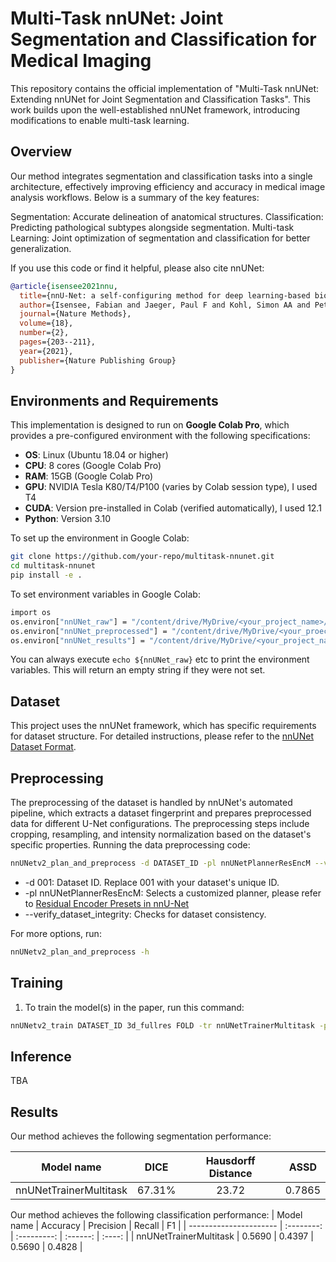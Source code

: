 # Multi-Task nnUNet: Joint Segmentation and Classification for Medical Imaging
This repository contains the official implementation of "Multi-Task nnUNet: Extending nnUNet for Joint Segmentation and Classification Tasks". This work builds upon the well-established nnUNet framework, introducing modifications to enable multi-task learning.


## Overview

Our method integrates segmentation and classification tasks into a single architecture, effectively improving efficiency and accuracy in medical image analysis workflows. Below is a summary of the key features:

Segmentation: Accurate delineation of anatomical structures.
Classification: Predicting pathological subtypes alongside segmentation.
Multi-task Learning: Joint optimization of segmentation and classification for better generalization.

If you use this code or find it helpful, please also cite nnUNet:
```bibtex
@article{isensee2021nnu,
  title={nnU-Net: a self-configuring method for deep learning-based biomedical image segmentation},
  author={Isensee, Fabian and Jaeger, Paul F and Kohl, Simon AA and Petersen, Jens and Maier-Hein, Klaus H},
  journal={Nature Methods},
  volume={18},
  number={2},
  pages={203--211},
  year={2021},
  publisher={Nature Publishing Group}
}
```


## Environments and Requirements

This implementation is designed to run on **Google Colab Pro**, which provides a pre-configured environment with the following specifications:

- **OS**: Linux (Ubuntu 18.04 or higher)
- **CPU**: 8 cores (Google Colab Pro)
- **RAM**: 15GB (Google Colab Pro)
- **GPU**: NVIDIA Tesla K80/T4/P100 (varies by Colab session type), I used T4
- **CUDA**: Version pre-installed in Colab (verified automatically), I used 12.1
- **Python**: Version 3.10

To set up the environment in Google Colab:
```bash
git clone https://github.com/your-repo/multitask-nnunet.git
cd multitask-nnunet
pip install -e .
```

To set environment variables in Google Colab:
```bash
import os
os.environ["nnUNet_raw"] = "/content/drive/MyDrive/<your_project_name>/nnUNet_raw"
os.environ["nnUNet_preprocessed"] = "/content/drive/MyDrive/<your_proect_name>/UNet_preprocessed"
os.environ["nnUNet_results"] = "/content/drive/MyDrive/<your_project_name>/nnUNet_rawnnUNet_results"
```

You can always execute `echo ${nnUNet_raw}` etc to print the environment variables. This will return an empty string if they were not set.


## Dataset

This project uses the nnUNet framework, which has specific requirements for dataset structure. For detailed instructions, please refer to the [nnUNet Dataset Format](https://github.com/MIC-DKFZ/nnUNet/blob/master/documentation/dataset_format.md).


## Preprocessing

The preprocessing of the dataset is handled by nnUNet's automated pipeline, which extracts a dataset fingerprint and prepares preprocessed data for different U-Net configurations. The preprocessing steps include cropping, resampling, and intensity normalization based on the dataset's specific properties.
Running the data preprocessing code:
```bash
nnUNetv2_plan_and_preprocess -d DATASET_ID -pl nnUNetPlannerResEncM --verify_dataset_integrity
```
- -d 001: Dataset ID. Replace 001 with your dataset's unique ID.
- -pl nnUNetPlannerResEncM: Selects a customized planner, please refer to [Residual Encoder Presets in nnU-Net](https://github.com/MIC-DKFZ/nnUNet/blob/master/documentation/resenc_presets.md)
- --verify_dataset_integrity: Checks for dataset consistency.

For more options, run:
```bash
nnUNetv2_plan_and_preprocess -h
```


## Training

1. To train the model(s) in the paper, run this command:

```bash
nnUNetv2_train DATASET_ID 3d_fullres FOLD -tr nnUNetTrainerMultitask -p nnUNetResEncUNetMPlans
```


## Inference
TBA


## Results
Our method achieves the following segmentation performance:

| Model name             |  DICE  |  Hausdorff Distance  |  ASSD  |
| ---------------------- | :----: | :------------------: | :----: |
| nnUNetTrainerMultitask | 67.31% |         23.72        | 0.7865 |
 
Our method achieves the following classification performance:
| Model name             |  Accuracy  |  Precision  |  Recall  |   F1   |
| ---------------------- | :--------: | :---------: | :------: | :----: |
| nnUNetTrainerMultitask |   0.5690   |    0.4397   |  0.5690  | 0.4828 |




   
